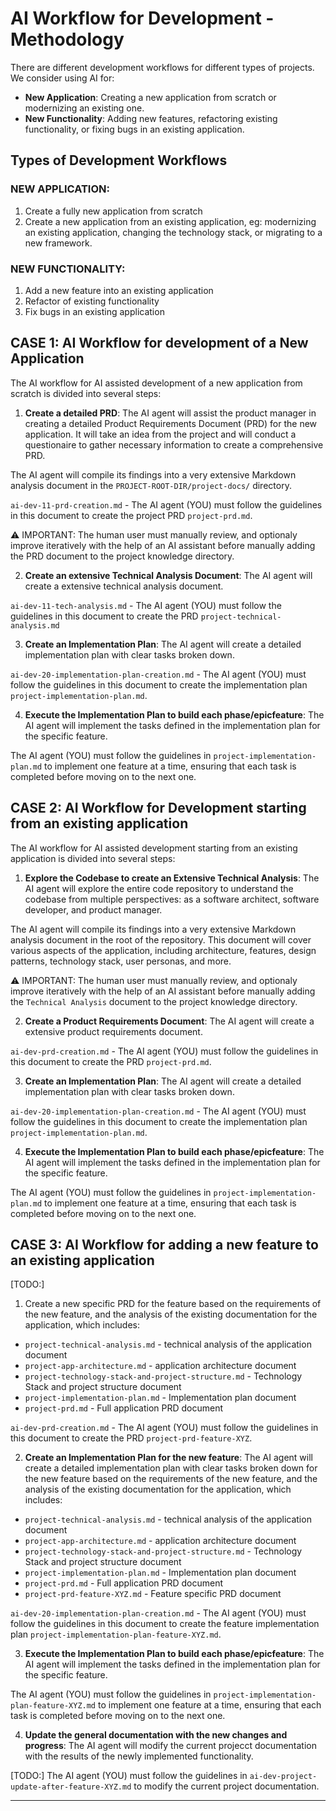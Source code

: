 # AI Workflow for Development - Methodology

There are different development workflows for different types of projects. We consider using AI for:

- **New Application**: Creating a new application from scratch or modernizing an existing one.
- **New Functionality**: Adding new features, refactoring existing functionality, or fixing bugs in an existing application.

## Types of Development Workflows

### NEW APPLICATION:
1. Create a fully new application from scratch
2. Create a new application from an existing application, eg: modernizing an existing application, changing the technology stack, or migrating to a new framework.

### NEW FUNCTIONALITY:
1. Add a new feature into an existing application
2. Refactor of existing functionality
3. Fix bugs in an existing application

## CASE 1: AI Workflow for development of a New Application

The AI workflow for AI assisted development of a new application from scratch is divided into several steps:

1. **Create a detailed PRD**: The AI agent will assist the product manager in creating a detailed Product Requirements Document (PRD) for the new application. It will take an idea from the project and will conduct a questionaire to gather necessary information to create a comprehensive PRD.

The AI agent will compile its findings into a very extensive Markdown analysis document in the `PROJECT-ROOT-DIR/project-docs/` directory. 

`ai-dev-11-prd-creation.md` - The AI agent (YOU) must follow the guidelines in this document to create the project PRD `project-prd.md`.

⚠️ IMPORTANT: The human user must manually review, and optionaly improve iteratively with the help of an AI assistant before manually adding the PRD document to the project knowledge directory.

2. **Create an extensive Technical Analysis Document**: The AI agent will create a extensive technical analysis document.

`ai-dev-11-tech-analysis.md` - The AI agent (YOU) must follow the guidelines in this document to create the PRD `project-technical-analysis.md`

3. **Create an Implementation Plan**: The AI agent will create a detailed implementation plan with clear tasks broken down.

`ai-dev-20-implementation-plan-creation.md` - The AI agent (YOU) must follow the guidelines in this document to create the implementation plan `project-implementation-plan.md`.

4. **Execute the Implementation Plan to build each phase/epicfeature**: The AI agent will implement the tasks defined in the implementation plan for the specific feature.

The AI agent (YOU) must follow the guidelines in `project-implementation-plan.md` to implement one feature at a time, ensuring that each task is completed before moving on to the next one.


## CASE 2: AI Workflow for Development starting from an existing application

The AI workflow for AI assisted development starting from an existing application is divided into several steps:

1. **Explore the Codebase to create an Extensive Technical Analysis**: The AI agent will explore the entire code repository to understand the codebase from multiple perspectives: as a software architect, software developer, and product manager.

The AI agent will compile its findings into a very extensive Markdown analysis document in the root of the repository. This document will cover various aspects of the application, including architecture, features, design patterns, technology stack, user personas, and more.

⚠️ IMPORTANT: The human user must manually review, and optionaly improve iteratively with the help of an AI assistant before manually adding the `Technical Analysis` document to the project knowledge directory.

2. **Create a Product Requirements Document**: The AI agent will create a extensive product requirements document.

`ai-dev-prd-creation.md` - The AI agent (YOU) must follow the guidelines in this document to create the PRD `project-prd.md`.

3. **Create an Implementation Plan**: The AI agent will create a detailed implementation plan with clear tasks broken down.

`ai-dev-20-implementation-plan-creation.md` - The AI agent (YOU) must follow the guidelines in this document to create the implementation plan `project-implementation-plan.md`.

4. **Execute the Implementation Plan to build each phase/epicfeature**: The AI agent will implement the tasks defined in the implementation plan for the specific feature.

The AI agent (YOU) must follow the guidelines in `project-implementation-plan.md` to implement one feature at a time, ensuring that each task is completed before moving on to the next one.



## CASE 3: AI Workflow for adding a new feature to an existing application

[TODO:]

1. Create a new specific PRD for the feature based on the requirements of the new feature, and the analysis of the existing documentation for the application, which includes:
- `project-technical-analysis.md` - technical analysis of the application document
- `project-app-architecture.md` - application architecture document
- `project-technology-stack-and-project-structure.md` - Technology Stack and project structure document
- `project-implementation-plan.md` - Implementation plan document
- `project-prd.md` - Full application PRD document

`ai-dev-prd-creation.md` - The AI agent (YOU) must follow the guidelines in this document to create the PRD `project-prd-feature-XYZ`.

2. **Create an Implementation Plan for the new feature**: The AI agent will create a detailed implementation plan with clear tasks broken down for the new feature based on the requirements of the new feature, and the analysis of the existing documentation for the application, which includes:

- `project-technical-analysis.md` - technical analysis of the application document
- `project-app-architecture.md` - application architecture document
- `project-technology-stack-and-project-structure.md` - Technology Stack and project structure document
- `project-implementation-plan.md` - Implementation plan document
- `project-prd.md` - Full application PRD document
- `project-prd-feature-XYZ.md` - Feature specific PRD document

`ai-dev-20-implementation-plan-creation.md` - The AI agent (YOU) must follow the guidelines in this document to create the feature implementation plan `project-implementation-plan-feature-XYZ.md`.

3. **Execute the Implementation Plan to build each phase/epicfeature**: The AI agent will implement the tasks defined in the implementation plan for the specific feature.

The AI agent (YOU) must follow the guidelines in `project-implementation-plan-feature-XYZ.md` to implement one feature at a time, ensuring that each task is completed before moving on to the next one.

4. **Update the general documentation with the new changes and progress**: The AI agent will modify the current projecct documentation with the results of the newly implemented functionality.

[TODO:]
The AI agent (YOU) must follow the guidelines in `ai-dev-project-update-after-feature-XYZ.md` to modify the current project documentation.


---

